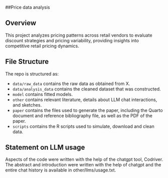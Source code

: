 ##Price data analysis

## Overview

This project analyzes pricing patterns across retail vendors to evaluate discount strategies and pricing variability, providing insights into competitive retail pricing dynamics.

## File Structure

The repo is structured as:

-   `data/raw_data` contains the raw data as obtained from X.
-   `data/analysis_data` contains the cleaned dataset that was constructed.
-   `model` contains fitted models. 
-   `other` contains relevant literature, details about LLM chat interactions, and sketches.
-   `paper` contains the files used to generate the paper, including the Quarto document and reference bibliography file, as well as the PDF of the paper. 
-   `scripts` contains the R scripts used to simulate, download and clean data.


## Statement on LLM usage

Aspects of the code were written with the help of the chatgpt tool, Codriver. The abstract and introduction were written with the help of chatgpt and the entire chat history is available in other/llms/usage.txt.

